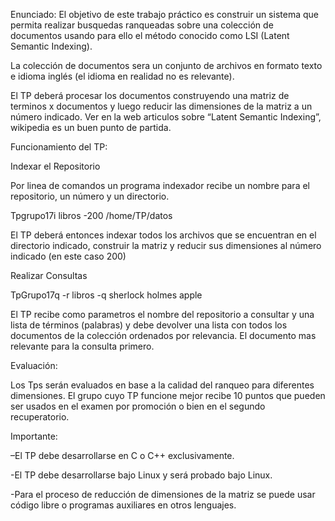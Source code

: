 Enunciado:
El objetivo de este trabajo práctico es construir un sistema que permita realizar busquedas ranqueadas sobre una colección de documentos usando para ello el método conocido como LSI (Latent Semantic Indexing).

La colección de documentos sera un conjunto de archivos en formato texto e idioma inglés
(el idioma en realidad no es relevante).

El TP deberá procesar los documentos construyendo una matriz de terminos x documentos y luego reducir las dimensiones de la matriz a un número indicado. Ver en la web articulos sobre “Latent Semantic Indexing”, wikipedia es un buen punto de partida.

Funcionamiento del TP:

Indexar el Repositorio

Por linea de comandos un programa indexador recibe un nombre para el repositorio, un número y un directorio.

Tpgrupo17i libros -200 /home/TP/datos

El TP deberá entonces indexar todos los archivos que se encuentran en el directorio indicado, construir la matriz y reducir sus dimensiones al número indicado (en este caso 200)

Realizar Consultas

TpGrupo17q -r libros -q sherlock holmes apple

El TP recibe como parametros el nombre del repositorio a consultar y una lista de términos (palabras) y debe devolver una lista con todos los documentos de la colección ordenados por relevancia. El documento mas relevante para la consulta primero.


Evaluación:

Los Tps serán evaluados en base a la calidad del ranqueo para diferentes dimensiones. El grupo cuyo TP funcione mejor recibe 10 puntos que pueden ser usados en el examen por promoción o bien en el segundo recuperatorio.


Importante:


–El TP debe desarrollarse en C o C++ exclusivamente.

-El TP debe desarrollarse bajo Linux y será probado bajo Linux.

-Para el proceso de reducción de dimensiones de la matriz se puede usar código libre o
programas auxiliares en otros lenguajes.